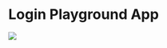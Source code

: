 # Login Playground App

<a href='https://www.jenkins.playgrounds.ga/job/Login%20Playground/'><img src='https://www.jenkins.playgrounds.ga/job/Login%20Playground/badge/icon'></a>
